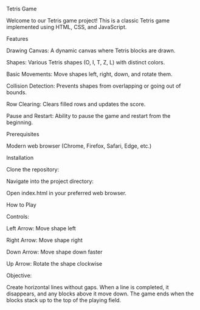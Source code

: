 Tetris Game

Welcome to our Tetris game project! This is a classic Tetris game implemented using HTML, CSS, and JavaScript. 

Features

Drawing Canvas: A dynamic canvas where Tetris blocks are drawn.

Shapes: Various Tetris shapes (O, I, T, Z, L) with distinct colors.

Basic Movements: Move shapes left, right, down, and rotate them.

Collision Detection: Prevents shapes from overlapping or going out of bounds.

Row Clearing: Clears filled rows and updates the score.

Pause and Restart: Ability to pause the game and restart from the beginning.

Prerequisites

Modern web browser (Chrome, Firefox, Safari, Edge, etc.)

Installation

Clone the repository:

Navigate into the project directory:

Open index.html in your preferred web browser.

How to Play

Controls:

Left Arrow: Move shape left

Right Arrow: Move shape right

Down Arrow: Move shape down faster

Up Arrow: Rotate the shape clockwise

Objective:

Create horizontal lines without gaps. When a line is completed, it disappears, and any blocks above it move down.
The game ends when the blocks stack up to the top of the playing field.



